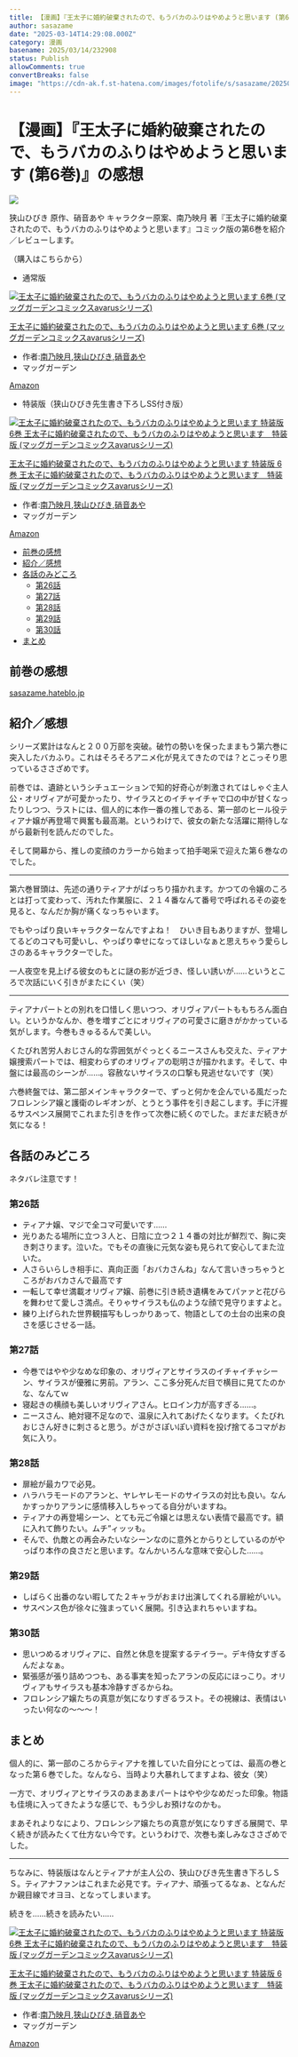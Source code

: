 ```yaml
---
title: 【漫画】『王太子に婚約破棄されたので、もうバカのふりはやめようと思います (第6巻)』の感想
author: sasazame
date: "2025-03-14T14:29:08.000Z"
category: 漫画
basename: 2025/03/14/232908
status: Publish
allowComments: true
convertBreaks: false
image: "https://cdn-ak.f.st-hatena.com/images/fotolife/s/sasazame/20250314/20250314210533.png"
---
```

# 【漫画】『王太子に婚約破棄されたので、もうバカのふりはやめようと思います (第6巻)』の感想

![](https://cdn-ak.f.st-hatena.com/images/fotolife/s/sasazame/20250314/20250314210533.png)

狭山ひびき 原作、硝音あや キャラクター原案、南乃映月 著『王太子に婚約破棄されたので、もうバカのふりはやめようと思います』コミック版の第6巻を紹介／レビューします。

（購入はこちらから）

-   通常版

[![王太子に婚約破棄されたので、もうバカのふりはやめようと思います 6巻 (マッグガーデンコミックスavarusシリーズ)](https://m.media-amazon.com/images/I/51xopd0BSML._SL500_.jpg "王太子に婚約破棄されたので、もうバカのふりはやめようと思います 6巻 (マッグガーデンコミックスavarusシリーズ)")](https://www.amazon.co.jp/dp/B0DXXBRL78?tag=mochig08-22&linkCode=osi&th=1&psc=1)

[王太子に婚約破棄されたので、もうバカのふりはやめようと思います 6巻 (マッグガーデンコミックスavarusシリーズ)](https://www.amazon.co.jp/dp/B0DXXBRL78?tag=mochig08-22&linkCode=osi&th=1&psc=1)

-   作者:[南乃映月](https://d.hatena.ne.jp/keyword/%C6%EE%C7%B5%B1%C7%B7%EE),[狭山ひびき](https://d.hatena.ne.jp/keyword/%B6%B9%BB%B3%A4%D2%A4%D3%A4%AD),[硝音あや](https://d.hatena.ne.jp/keyword/%BE%CB%B2%BB%A4%A2%A4%E4)
-   マッグガーデン

[Amazon](https://www.amazon.co.jp/dp/B0DXXBRL78?tag=mochig08-22&linkCode=osi&th=1&psc=1)

-   特装版（狭山ひびき先生書き下ろしSS付き版）

[![王太子に婚約破棄されたので、もうバカのふりはやめようと思います 特装版 6巻 王太子に婚約破棄されたので、もうバカのふりはやめようと思います　特装版 (マッグガーデンコミックスavarusシリーズ)](https://m.media-amazon.com/images/I/61VnMwpvvxL._SL500_.jpg "王太子に婚約破棄されたので、もうバカのふりはやめようと思います 特装版 6巻 王太子に婚約破棄されたので、もうバカのふりはやめようと思います　特装版 (マッグガーデンコミックスavarusシリーズ)")](https://www.amazon.co.jp/dp/B0DXXHJTHB?tag=mochig08-22&linkCode=osi&th=1&psc=1)

[王太子に婚約破棄されたので、もうバカのふりはやめようと思います 特装版 6巻 王太子に婚約破棄されたので、もうバカのふりはやめようと思います　特装版 (マッグガーデンコミックスavarusシリーズ)](https://www.amazon.co.jp/dp/B0DXXHJTHB?tag=mochig08-22&linkCode=osi&th=1&psc=1)

-   作者:[南乃映月](https://d.hatena.ne.jp/keyword/%C6%EE%C7%B5%B1%C7%B7%EE),[狭山ひびき](https://d.hatena.ne.jp/keyword/%B6%B9%BB%B3%A4%D2%A4%D3%A4%AD),[硝音あや](https://d.hatena.ne.jp/keyword/%BE%CB%B2%BB%A4%A2%A4%E4)
-   マッグガーデン

[Amazon](https://www.amazon.co.jp/dp/B0DXXHJTHB?tag=mochig08-22&linkCode=osi&th=1&psc=1)

<!-- Extended Body -->

-   [前巻の感想](#前巻の感想)
-   [紹介／感想](#紹介感想)
-   [各話のみどころ](#各話のみどころ)
    -   [第26話](#第26話)
    -   [第27話](#第27話)
    -   [第28話](#第28話)
    -   [第29話](#第29話)
    -   [第30話](#第30話)
-   [まとめ](#まとめ)

## 前巻の感想

[sasazame.hateblo.jp](https://sasazame.hateblo.jp/entry/2024/09/13/203259)

## 紹介／感想

シリーズ累計はなんと２００万部を突破。破竹の勢いを保ったままもう第六巻に突入したバカふり。これはそろそろアニメ化が見えてきたのでは？とこっそり思っているささざめです。

前巻では、遺跡というシチュエーションで知的好奇心が刺激されてはしゃぐ主人公・オリヴィアが可愛かったり、サイラスとのイチャイチャで口の中が甘くなったりしつつ、ラストには、個人的に本作一番の推しである、第一部のヒール役ティアナ嬢が再登場で興奮も最高潮。というわけで、彼女の新たな活躍に期待しながら最新刊を読んだのでした。

そして開幕から、推しの変顔のカラーから始まって拍手喝采で迎えた第６巻なのでした。

* * *

第六巻冒頭は、先述の通りティアナがばっちり描かれます。かつての令嬢のころとは打って変わって、汚れた作業服に、２１４番なんて番号で呼ばれるその姿を見ると、なんだか胸が痛くなっちゃいます。

でもやっぱり良いキャラクターなんですよね！　ひいき目もありますが、登場してるどのコマも可愛いし、やっぱり幸せになってほしいなぁと思えちゃう愛らしさのあるキャラクターでした。

一人夜空を見上げる彼女のもとに謎の影が近づき、怪しい誘いが……というところで次話にいく引きがまたにくい（笑）

* * *

ティアナパートとの別れを口惜しく思いつつ、オリヴィアパートももちろん面白い。というかなんか、巻を増すごとにオリヴィアの可愛さに磨きがかかっている気がします。今巻もきゅるるんで美しい。

くたびれ苦労人おじさん的な雰囲気がぐっとくるニースさんも交えた、ティアナ嬢捜索パートでは、相変わらずのオリヴィアの聡明さが描かれます。そして、中盤には最高のシーンが……。容赦ないサイラスの口撃も見逃せないです（笑）

六巻終盤では、第二部メインキャラクターで、ずっと何かを企んでいる風だったフロレンシア嬢と護衛のレギオンが、とうとう事件を引き起こします。手に汗握るサスペンス展開でこれまた引きを作って次巻に続くのでした。まだまだ続きが気になる！

## 各話のみどころ

ネタバレ注意です！

### 第26話

-   ティアナ嬢、マジで全コマ可愛いです……
-   光りあたる場所に立つ３人と、日陰に立つ２１４番の対比が鮮烈で、胸に突き刺さります。泣いた。でもその直後に元気な姿も見られて安心してまた泣いた。
-   人さらいらしき相手に、真向正面「おバカさんね」なんて言いきっちゃうところがおバカさんで最高です
-   一転して幸せ満載オリヴィア嬢、前巻に引き続き遺構をみてパァァと花びらを舞わせて愛しさ満点。そりゃサイラスも仏のような顔で見守りますよと。
-   練り上げられた世界観描写もしっかりあって、物語としての土台の出来の良さを感じさせる一話。

### 第27話

-   今巻ではやや少なめな印象の、オリヴィアとサイラスのイチャイチャシーン、サイラスが優雅に男前。アラン、ここ多分死んだ目で横目に見てたのかな、なんてｗ
-   寝起きの横顔も美しいオリヴィアさん。ヒロイン力が高すぎる……。
-   ニースさん、絶対寝不足なので、温泉に入れてあげたくなります。くたびれおじさん好きに刺さると思う。がさがさぽいぽい資料を投げ捨てるコマがお気に入り。

### 第28話

-   扉絵が最カワで必見。
-   ハラハラモードのアランと、ヤレヤレモードのサイラスの対比も良い。なんかすっかりアランに感情移入しちゃってる自分がいますね。
-   ティアナの再登場シーン、とても元ご令嬢とは思えない表情で最高です。額に入れて飾りたい。ムチ”ィッッも。
-   そんで、仇敵との再会みたいなシーンなのに意外とからりとしているのがやっぱり本作の良さだと思います。なんかいろんな意味で安心した……。

### 第29話

-   しばらく出番のない暇してた２キャラがおまけ出演してくれる扉絵がいい。
-   サスペンス色が徐々に強まっていく展開。引き込まれちゃいますね。

### 第30話

-   思いつめるオリヴィアに、自然と休息を提案するテイラー。デキ侍女すぎるんだよなぁ。
-   緊張感が張り詰めつつも、ある事実を知ったアランの反応にほっこり。オリヴィアもサイラスも基本冷静すぎるからね。
-   フロレンシア嬢たちの真意が気になりすぎるラスト。その視線は、表情はいったい何なの～～～！

## まとめ

個人的に、第一部のころからティアナを推していた自分にとっては、最高の巻となった第６巻でした。なんなら、当時より大暴れしてますよね、彼女（笑）

一方で、オリヴィアとサイラスのあまあまパートはやや少なめだった印象。物語も佳境に入ってきたような感じで、もう少しお預けなのかも。

まあそれよりなにより、フロレンシア嬢たちの真意が気になりすぎる展開で、早く続きが読みたくて仕方ない今です。というわけで、次巻も楽しみなささざめでした。

* * *

ちなみに、特装版はなんとティアナが主人公の、狭山ひびき先生書き下ろしＳＳ。ティアナファンはこれまた必見です。ティアナ、頑張ってるなぁ、となんだか親目線でオヨヨ、となってしまいます。

続きを……続きを読みたい……

[![王太子に婚約破棄されたので、もうバカのふりはやめようと思います 特装版 6巻 王太子に婚約破棄されたので、もうバカのふりはやめようと思います　特装版 (マッグガーデンコミックスavarusシリーズ)](https://m.media-amazon.com/images/I/61VnMwpvvxL._SL500_.jpg "王太子に婚約破棄されたので、もうバカのふりはやめようと思います 特装版 6巻 王太子に婚約破棄されたので、もうバカのふりはやめようと思います　特装版 (マッグガーデンコミックスavarusシリーズ)")](https://www.amazon.co.jp/dp/B0DXXHJTHB?tag=mochig08-22&linkCode=osi&th=1&psc=1)

[王太子に婚約破棄されたので、もうバカのふりはやめようと思います 特装版 6巻 王太子に婚約破棄されたので、もうバカのふりはやめようと思います　特装版 (マッグガーデンコミックスavarusシリーズ)](https://www.amazon.co.jp/dp/B0DXXHJTHB?tag=mochig08-22&linkCode=osi&th=1&psc=1)

-   作者:[南乃映月](https://d.hatena.ne.jp/keyword/%C6%EE%C7%B5%B1%C7%B7%EE),[狭山ひびき](https://d.hatena.ne.jp/keyword/%B6%B9%BB%B3%A4%D2%A4%D3%A4%AD),[硝音あや](https://d.hatena.ne.jp/keyword/%BE%CB%B2%BB%A4%A2%A4%E4)
-   マッグガーデン

[Amazon](https://www.amazon.co.jp/dp/B0DXXHJTHB?tag=mochig08-22&linkCode=osi&th=1&psc=1)